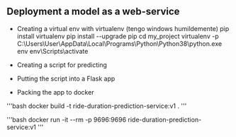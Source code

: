 ## Deployment a model as a web-service

* Creating a virtual env with virtualenv (tengo windows humildemente)
pip install virtualenv
pip install --upgrade pip
cd my_project
virtualenv -p C:\Users\User\AppData\Local\Programs\Python\Python38\python.exe env
env\Scripts\activate

* Creating a script for predicting
* Putting the script into a Flask app
* Packing the app to docker


'''bash
docker build -t ride-duration-prediction-service:v1 .
'''

'''bash
docker run -it --rm -p 9696:9696  ride-duration-prediction-service:v1
'''

